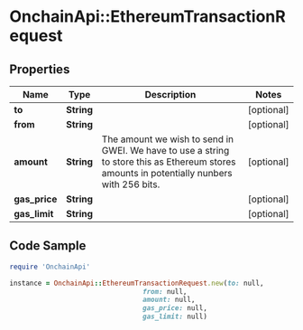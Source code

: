 # OnchainApi::EthereumTransactionRequest

## Properties

Name | Type | Description | Notes
------------ | ------------- | ------------- | -------------
**to** | **String** |  | [optional] 
**from** | **String** |  | [optional] 
**amount** | **String** | The amount we wish to send in GWEI. We have to use a string to store this as Ethereum stores amounts in potentially nunbers with 256 bits. | [optional] 
**gas_price** | **String** |  | [optional] 
**gas_limit** | **String** |  | [optional] 

## Code Sample

```ruby
require 'OnchainApi'

instance = OnchainApi::EthereumTransactionRequest.new(to: null,
                                 from: null,
                                 amount: null,
                                 gas_price: null,
                                 gas_limit: null)
```


